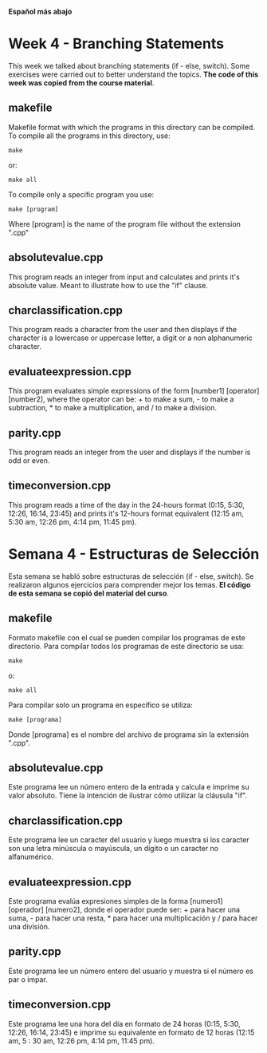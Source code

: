 **Español más abajo**

# Week 4 - Branching Statements
This week we talked about branching statements (if - else, switch). Some exercises were carried out to better understand the topics. **The code of this week was copied from the course material**.

## makefile
Makefile format with which the programs in this directory can be compiled. To compile all the programs in this directory, use:

```
make
```

or:

```
make all
```

To compile only a specific program you use:

```
make [program]
```

Where [program] is the name of the program file without the extension ".cpp"

## absolutevalue.cpp
This program reads an integer from input and calculates and prints it's absolute value. Meant to illustrate how to use the "if" clause.

## charclassification.cpp
This program reads a character from the user and then displays if the character is a lowercase or uppercase letter, a digit or a non alphanumeric character.

## evaluateexpression.cpp
This program evaluates simple expressions of the form [number1] [operator] [number2], where the operator can be: + to make a sum, - to make a subtraction, * to make a multiplication, and / to make a division.

## parity.cpp
This program reads an integer from the user and displays if the number is odd or even.

## timeconversion.cpp
This program reads a time of the day in the 24-hours format (0:15, 5:30, 12:26, 16:14, 23:45) and prints it's 12-hours format equivalent (12:15 am, 5:30 am, 12:26 pm, 4:14 pm, 11:45 pm).

# Semana 4 - Estructuras de Selección
Esta semana se habló sobre estructuras de selección (if - else, switch). Se realizaron algunos ejercicios para comprender mejor los temas. **El código de esta semana se copió del material del curso**.

## makefile
Formato makefile con el cual se pueden compilar los programas de este directorio. Para compilar todos los programas de este directorio se usa:

```
make
```

o:

```
make all
```

Para compilar solo un programa en específico se utiliza:

```
make [programa]
```

Donde [programa] es el nombre del archivo de programa sin la extensión ".cpp".

## absolutevalue.cpp
Este programa lee un número entero de la entrada y calcula e imprime su valor absoluto. Tiene la intención de ilustrar cómo utilizar la cláusula "if".

## charclassification.cpp
Este programa lee un caracter del usuario y luego muestra si los caracter son una letra minúscula o mayúscula, un dígito o un caracter no alfanumérico.

## evaluateexpression.cpp
Este programa evalúa expresiones simples de la forma [numero1] [operador] [numero2], donde el operador puede ser: + para hacer una suma, - para hacer una resta, * para hacer una multiplicación y / para hacer una división.

## parity.cpp
Este programa lee un número entero del usuario y muestra si el número es par o impar.

## timeconversion.cpp
Este programa lee una hora del día en formato de 24 horas (0:15, 5:30, 12:26, ​​16:14, 23:45) e imprime su equivalente en formato de 12 horas (12:15 am, 5 : 30 am, 12:26 pm, 4:14 pm, 11:45 pm).